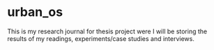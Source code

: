# urban_os

This is my research journal for thesis project were I will be storing the results of my readings, experiments/case studies and interviews.
